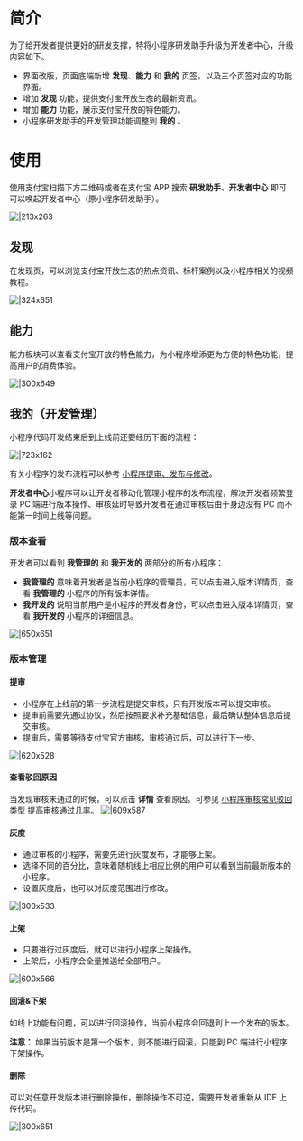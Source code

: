 
# 简介
为了给开发者提供更好的研发支撑，特将小程序研发助手升级为开发者中心，升级内容如下。

- 界面改版，页面底端新增 **发现**、**能力** 和 **我的** 页签，以及三个页签对应的功能界面。 
- 增加 **发现** 功能，提供支付宝开放生态的最新资讯。 
- 增加 **能力** 功能，展示支付宝开放的特色能力。 
- 小程序研发助手的开发管理功能调整到 **我的** 。 

# 使用
使用支付宝扫描下方二维码或者在支付宝 APP 搜索 **研发助手**、**开发者中心** 即可可以唤起开发者中心（原小程序研发助手）。

![|213x263](https://gw.alipayobjects.com/zos/skylark-tools/public/files/d46c577be486411f7675366dd21fcc65.png#align=left&display=inline&height=263&margin=%5Bobject%20Object%5D&originHeight=263&originWidth=213&status=done&style=none&width=213)

## 发现
在发现页，可以浏览支付宝开放生态的热点资讯、标杆案例以及小程序相关的视频教程。

![|324x651](https://mdn.alipayobjects.com/afts/img/A*7dFWQLDt_TQAAAAAAAAAAABkAa8wAA/original?bz=openpt_doc&t=rx5_ezb6-Mrpp0kv7snn4AAAAABkMK8AAAAA#align=left&display=inline&height=651&margin=%5Bobject%20Object%5D&originHeight=651&originWidth=324&status=done&style=none&width=324)

## 能力
能力板块可以查看支付宝开放的特色能力，为小程序增添更为方便的特色功能，提高用户的消费体验。

![|300x649](https://gw.alipayobjects.com/zos/skylark-tools/public/files/c18b10f5780311b632f185d9b47bece8.png#align=left&display=inline&height=649&margin=%5Bobject%20Object%5D&originHeight=649&originWidth=300&status=done&style=none&width=300)

## 我的（开发管理）
小程序代码开发结束后到上线前还要经历下面的流程：

![|723x162](https://gw.alipayobjects.com/zos/skylark-tools/public/files/365438266ce1f9e2f3b7fa2b2b2a2806.png#align=left&display=inline&height=167&margin=%5Bobject%20Object%5D&originHeight=180&originWidth=805&status=done&style=none&width=746)

有关小程序的发布流程可以参考 [小程序提审、发布与修改](https://opendocs.alipay.com/mini/introduce/release)。

**开发者中心**小程序可以让开发者移动化管理小程序的发布流程，解决开发者频繁登录 PC 端进行版本操作、审核延时导致开发者在通过审核后由于身边没有 PC 而不能第一时间上线等问题。

### 版本查看
开发者可以看到 **我管理的** 和 **我开发的** 两部分的所有小程序：

- **我管理的** 意味着开发者是当前小程序的管理员，可以点击进入版本详情页，查看 **我管理的** 小程序的所有版本详情。
- **我开发的** 说明当前用户是小程序的开发者身份，可以点击进入版本详情页，查看 **我开发的** 小程序的详细信息。

![|650x651](https://gw.alipayobjects.com/zos/skylark-tools/public/files/d8e5c69b7bc92d316d52215dde388d02.png#align=left&display=inline&height=651&margin=%5Bobject%20Object%5D&originHeight=651&originWidth=650&status=done&style=none&width=650)

### 版本管理

#### 提审

- 小程序在上线前的第一步流程是提交审核，只有开发版本可以提交审核。
- 提审前需要先通过协议，然后按照要求补充基础信息，最后确认整体信息后提交审核。
- 提审后，需要等待支付宝官方审核，审核通过后，可以进行下一步。

![|620x528](https://gw.alipayobjects.com/zos/skylark-tools/public/files/54f7a03aca2dc638af32e7400f882f31.png#align=left&display=inline&height=528&margin=%5Bobject%20Object%5D&originHeight=528&originWidth=620&status=done&style=none&width=620)

#### 查看驳回原因
当发现审核未通过的时候，可以点击 **详情** 查看原因。可参见 [小程序审核常见驳回类型](https://opendocs.alipay.com/mini/introduce/hftvrq) 提高审核通过几率。
![|609x587](https://gw.alipayobjects.com/zos/skylark-tools/public/files/b82d1996c4ea6aa1541d12df002c076d.png#align=left&display=inline&height=587&margin=%5Bobject%20Object%5D&originHeight=587&originWidth=609&status=done&style=none&width=609)

#### 灰度

- 通过审核的小程序，需要先进行灰度发布，才能够上架。
- 选择不同的百分比，意味着随机线上相应比例的用户可以看到当前最新版本的小程序。
- 设置灰度后，也可以对灰度范围进行修改。

![|300x533](https://gw.alipayobjects.com/zos/skylark-tools/public/files/baaa746094500bbecb74d03b522cad50.png#align=left&display=inline&height=533&margin=%5Bobject%20Object%5D&originHeight=533&originWidth=300&status=done&style=none&width=300)

#### 上架

- 只要进行过灰度后，就可以进行小程序上架操作。
- 上架后，小程序会全量推送给全部用户。

![|600x566](https://gw.alipayobjects.com/zos/skylark-tools/public/files/9743224213629048193971d73f706237.png#align=left&display=inline&height=566&margin=%5Bobject%20Object%5D&originHeight=1090&originWidth=1156&status=done&style=none&width=600)

#### 回滚&下架
如线上功能有问题，可以进行回滚操作，当前小程序会回退到上一个发布的版本。

**注意：** 如果当前版本是第一个版本，则不能进行回滚，只能到 PC 端进行小程序下架操作。

#### 删除
可以对任意开发版本进行删除操作，删除操作不可逆，需要开发者重新从 IDE 上传代码。

![|300x651](https://gw.alipayobjects.com/zos/skylark-tools/public/files/804233bb36f969c83fce1acfff837ab7.png#align=left&display=inline&height=651&margin=%5Bobject%20Object%5D&originHeight=651&originWidth=300&status=done&style=none&width=300)
